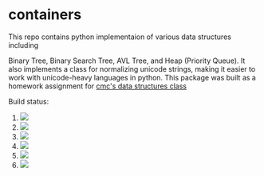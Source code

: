 # containers

This repo contains python implementaion of various data structures including

Binary Tree, Binary Search Tree, AVL Tree, and Heap (Priority Queue).
It also implements a class for normalizing unicode strings,
making it easier to work with unicode-heavy languages in python.
This package was built as a homework assignment for [cmc's data structures class](https://github.com/mikeizbicki/cmc-csci046)

Build status:
1. [![](https://github.com/n8stringham/containers-ds/workflows/tests-fibonacci/badge.svg)](https://github.com/n8stringham/containers-ds/actions?query=workflow%3Atests-fibonacci)
2. [![](https://github.com/n8stringham/containers-ds/workflows/tests-range/badge.svg)](https://github.com/n8stringham/containers-ds/actions?query=workflow%3Atests-range)
3. [![](https://github.com/n8stringham/containers-ds/workflows/tests-BST/badge.svg)](https://github.com/n8stringham/containers-ds/actions?query=workflow%3Atests-BST)
4. [![](https://github.com/n8stringham/containers-ds/workflows/tests-BinaryTree/badge.svg)](https://github.com/n8stringham/containers-ds/actions?query=workflow%3Atests-BinaryTree)
5. [![](https://github.com/n8stringham/containers-ds/workflows/tests-AVLTree/badge.svg)](https://github.com/n8stringham/containers-ds/actions?query=workflow%3Atests-AVLTree)
6. [![](https://github.com/n8stringham/containers-ds/workflows/tests-Heap/badge.svg)](https://github.com/n8stringham/containers-ds/actions?query=workflow%3Atests-Heap)
